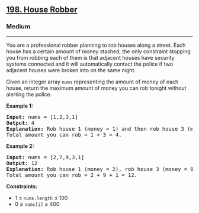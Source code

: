 <h2><a href="https://leetcode.com/problems/house-robber">198. House Robber</a></h2>
<h3>Medium</h3>
<hr>
<p>You are a professional robber planning to rob houses along a street. Each house has a certain amount of money stashed, the only constraint stopping you from robbing each of them is that adjacent houses have security systems connected and it will automatically contact the police if two adjacent houses were broken into on the same night.</p>
<p>Given an integer array <code>nums</code> representing the amount of money of each house, return the maximum amount of money you can rob tonight without alerting the police.</p>

<p><strong>Example 1:</strong></p>
<pre>
<strong>Input:</strong> nums = [1,2,3,1]
<strong>Output:</strong> 4
<strong>Explanation:</strong> Rob house 1 (money = 1) and then rob house 3 (money = 3).
Total amount you can rob = 1 + 3 = 4.
</pre>

<p><strong>Example 2:</strong></p>
<pre>
<strong>Input:</strong> nums = [2,7,9,3,1]
<strong>Output:</strong> 12
<strong>Explanation:</strong> Rob house 1 (money = 2), rob house 3 (money = 9) and rob house 5 (money = 1).
Total amount you can rob = 2 + 9 + 1 = 12.
</pre>

<p><strong>Constraints:</strong></p>
<ul>
<li>1 ≤ <code>nums.length</code> ≤ 100</li>
<li>0 ≤ <code>nums[i]</code> ≤ 400</li>
</ul>
